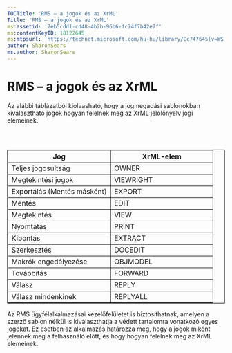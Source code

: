 ```yaml
---
TOCTitle: 'RMS – a jogok és az XrML'
Title: 'RMS – a jogok és az XrML'
ms:assetid: '7eb5cdd1-cd48-4b2b-96b6-fc74f7b42e7f'
ms:contentKeyID: 18122645
ms:mtpsurl: 'https://technet.microsoft.com/hu-hu/library/Cc747645(v=WS.10)'
author: SharonSears
ms.author: SharonSears
---
```


RMS – a jogok és az XrML
========================

Az alábbi táblázatból kiolvasható, hogy a jogmegadási sablonokban kiválasztható jogok hogyan felelnek meg az XrML jelölőnyelv jogi elemeinek.

###  

 
<p> </p>
<table style="border:1px solid black;">
<colgroup>
<col width="50%" />
<col width="50%" />
</colgroup>
<thead>
<tr class="header">
<th style="border:1px solid black;" >Jog</th>
<th style="border:1px solid black;" >XrML-elem</th>
</tr>
</thead>
<tbody>
<tr class="odd">
<td style="border:1px solid black;">Teljes jogosultság</td>
<td style="border:1px solid black;">OWNER</td>
</tr>
<tr class="even">
<td style="border:1px solid black;">Megtekintési jogok</td>
<td style="border:1px solid black;">VIEWRIGHT</td>
</tr>
<tr class="odd">
<td style="border:1px solid black;">Exportálás (Mentés másként)</td>
<td style="border:1px solid black;">EXPORT</td>
</tr>
<tr class="even">
<td style="border:1px solid black;">Mentés</td>
<td style="border:1px solid black;">EDIT</td>
</tr>
<tr class="odd">
<td style="border:1px solid black;">Megtekintés</td>
<td style="border:1px solid black;">VIEW</td>
</tr>
<tr class="even">
<td style="border:1px solid black;">Nyomtatás</td>
<td style="border:1px solid black;">PRINT</td>
</tr>
<tr class="odd">
<td style="border:1px solid black;">Kibontás</td>
<td style="border:1px solid black;">EXTRACT</td>
</tr>
<tr class="even">
<td style="border:1px solid black;">Szerkesztés</td>
<td style="border:1px solid black;">DOCEDIT</td>
</tr>
<tr class="odd">
<td style="border:1px solid black;">Makrók engedélyezése</td>
<td style="border:1px solid black;">OBJMODEL</td>
</tr>
<tr class="even">
<td style="border:1px solid black;">Továbbítás</td>
<td style="border:1px solid black;">FORWARD</td>
</tr>
<tr class="odd">
<td style="border:1px solid black;">Válasz</td>
<td style="border:1px solid black;">REPLY</td>
</tr>
<tr class="even">
<td style="border:1px solid black;">Válasz mindenkinek</td>
<td style="border:1px solid black;">REPLYALL</td>
</tr>
</tbody>
</table>
  
Az RMS ügyfélalkalmazásai kezelőfelületet is biztosíthatnak, amelyen a szerző sablon nélkül is kiválaszthatja a védett tartalomra vonatkozó egyes jogokat. Ez esetben az alkalmazás határozza meg, hogy a jogok miként jelennek meg a felhasználó előtt, és hogy hogyan felelnek meg az XrML elemeinek.
